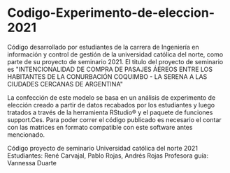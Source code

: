 # Codigo-Experimento-de-eleccion-2021
Código desarrollado por estudiantes de la carrera de Ingeniería en información y control de gestión de la universidad católica del norte, como parte de su proyecto de seminario 2021.
 El titulo del proyecto de seminario es "INTENCIONALIDAD DE COMPRA DE PASAJES ÁEREOS ENTRE LOS HABITANTES DE LA CONURBACIÓN COQUIMBO - LA SERENA A LAS CIUDADES CERCANAS DE ARGENTINA"

La confección de este modelo se basa en un análisis de experimento de elección creado a partir de datos recabados por los estudiantes y luego tratados a través de la herramienta RStudio® y el paquete de funciones support.Ces. 
Para poder correr el código publicado es necesario el contar con las matrices en formato compatible con este software antes mencionado.

Código proyecto de seminario Universidad católica del norte 2021
Estudiantes: René Carvajal, Pablo Rojas,  Andrés Rojas
Profesora guía: Vannessa Duarte

